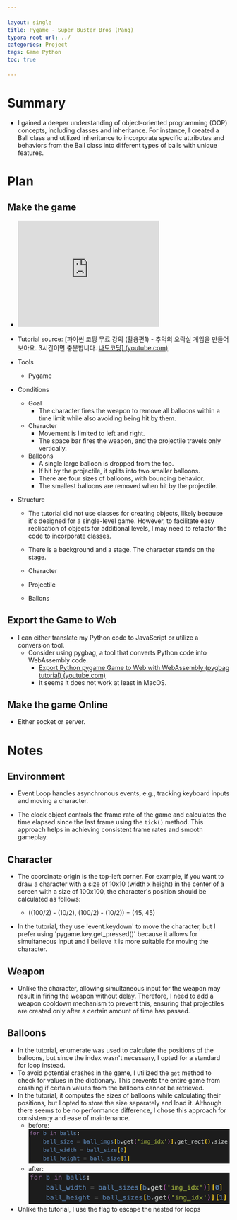 ```yaml
---

layout: single
title: Pygame - Super Buster Bros (Pang)
typora-root-url: ../
categories: Project
tags: Game Python
toc: true

---
```


# Summary

- I gained a deeper understanding of object-oriented programming (OOP) concepts, including classes and inheritance. For instance, I created a Ball class and utilized inheritance to incorporate specific attributes and behaviors from the Ball class into different types of balls with unique features.

# Plan

## Make the game

- <iframe width="320" height="240" src="https://www.youtube.com/embed/d6rJctconM0?si=fDzTW7soY3Lszd1U" title="YouTube video player" frameborder="0" allow="accelerometer; autoplay; clipboard-write; encrypted-media; gyroscope; picture-in-picture; web-share" referrerpolicy="strict-origin-when-cross-origin" allowfullscreen></iframe>

- Tutorial source: [파이썬 코딩 무료 강의 (활용편1) - 추억의 오락실 게임을 만들어 보아요. 3시간이면 충분합니다. [나도코딩\] (youtube.com)](https://www.youtube.com/watch?v=Dkx8Pl6QKW0)

- Tools
  - Pygame
  
- Conditions
  - Goal
    - The character fires the weapon to remove all balloons within a time limit while also avoiding being hit by them.
  - Character
    - Movement is limited to left and right.
    - The space bar fires the weapon, and the projectile travels only vertically.
  - Balloons
    - A single large balloon is dropped from the top.
    - If hit by the projectile, it splits into two smaller balloons.
    - There are four sizes of balloons, with bouncing behavior.
    - The smallest balloons are removed when hit by the projectile.
  
- Structure
  
  - The tutorial did not use classes for creating objects, likely because it's designed for a single-level game. However, to facilitate easy replication of objects for additional levels, I may need to refactor the code to incorporate classes.
  - There is a background and a stage. The character stands on the stage.
  
  - Character
  - Projectile
  - Ballons

## Export the Game to Web

- I can either translate my Python code to JavaScript or utilize a conversion tool.
  - Consider using pygbag, a tool that converts Python code into WebAssembly code.
    - [Export Python pygame Game to Web with WebAssembly (pygbag tutorial) (youtube.com)](https://www.youtube.com/watch?v=q25i2CCNvis)
    - It seems it does not work at least in MacOS.

## Make the game Online

- Either socket or server.

# Notes

## Environment

- Event Loop handles asynchronous events, e.g., tracking keyboard inputs and moving a character.

- The clock object controls the frame rate of the game and calculates the time elapsed since the last frame using the `tick()` method. This approach helps in achieving consistent frame rates and smooth gameplay.

## Character

- The coordinate origin is the top-left corner. For example, if you want to draw a character with a size of 10x10 (width x height) in the center of a screen with a size of 100x100, the character's position should be calculated as follows:
  - ((100/2) - (10/2), (100/2) - (10/2)) = (45, 45)


- In the tutorial, they use 'event.keydown' to move the character, but I prefer using 'pygame.key.get_pressed()' because it allows for simultaneous input and I believe it is more suitable for moving the character.

## Weapon

  - Unlike the character, allowing simultaneous input for the weapon may result in firing the weapon without delay. Therefore, I need to add a weapon cooldown mechanism to prevent this, ensuring that projectiles are created only after a certain amount of time has passed.

## Balloons

- In the tutorial, enumerate was used to calculate the positions of the balloons, but since the index wasn't necessary, I opted for a standard for loop instead.
- To avoid potential crashes in the game, I utilized the `get` method to check for values in the dictionary. This prevents the entire game from crashing if certain values from the balloons cannot be retrieved.
- In the tutorial, it computes the sizes of balloons while calculating their positions, but I opted to store the size separately and load it. Although there seems to be no performance difference, I chose this approach for consistency and ease of maintenance.
  - before: ![image-20240502113407824](/assets/images/2024-04-24-pygame-sbb/image-20240502113407824.png) 
  - after:![image-20240502113649936](/assets/images/2024-04-24-pygame-sbb/image-20240502113649936.png)
- Unlike the tutorial, I use the flag to escape the nested for loops

  



